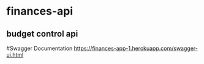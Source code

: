 # finances-api
## budget control api

#Swagger Documentation
https://finances-app-1.herokuapp.com/swagger-ui.html
